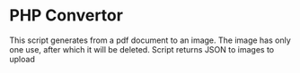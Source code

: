 # PHP Convertor
This script generates from a pdf document to an image. The image has only one use, after which it will be deleted. Script returns JSON to images to upload